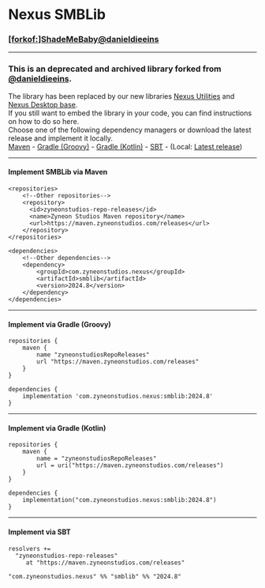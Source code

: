 # Nexus SMBLib
### [[forkof:]ShadeMeBaby@danieldieeins](https://github.com/danieldieeins/ShadeMeBaby)

---

### This is an deprecated and archived library forked from [@danieldieeins](https://github.com/danieldieeins/).
The library has been replaced by our new libraries [Nexus Utilities](https://github.com/zyneonstudios/nexus-utilities) and [Nexus Desktop base](https://github.com/zyneonstudios/nexus-desktop-base).
<br>If you still want to embed the library in your code, you can find instructions on how to do so here.
<br>Choose one of the following dependency managers or download the latest release and implement it locally.
<br>[Maven](#implement-smblib-via-maven) - [Gradle (Groovy)](#implement-via-gradle-groovy) - [Gradle (Kotlin)](#implement-via-gradle-kotlin) - [SBT](#implement-via-sbt) - (Local: [Latest release](https://github.com/zyneonstudios/nexus-smblib/releases/latest/))

---

#### Implement SMBLib via Maven
```
<repositories>
    <!--Other repositories-->
    <repository>
      <id>zyneonstudios-repo-releases</id>
      <name>Zyneon Studios Maven repository</name>
      <url>https://maven.zyneonstudios.com/releases</url>
    </repository>
</repositories>
```
```
<dependencies>
    <!--Other dependencies-->
    <dependency>
        <groupId>com.zyneonstudios.nexus</groupId>
        <artifactId>smblib</artifactId>
        <version>2024.8</version>
    </dependency>
</dependencies>
```

---

#### Implement via Gradle (Groovy)
```
repositories {
    maven {
        name "zyneonstudiosRepoReleases"
        url "https://maven.zyneonstudios.com/releases"
    }
}
```
```
dependencies {
    implementation 'com.zyneonstudios.nexus:smblib:2024.8'
}
```

---

#### Implement via Gradle (Kotlin)
```
repositories {
    maven {
        name = "zyneonstudiosRepoReleases"
        url = uri("https://maven.zyneonstudios.com/releases")
    }
}
```
```
dependencies {
    implementation("com.zyneonstudios.nexus:smblib:2024.8")
}
```

---

#### Implement via SBT
```
resolvers +=
  "zyneonstudios-repo-releases"
     at "https://maven.zyneonstudios.com/releases"
```
```
"com.zyneonstudios.nexus" %% "smblib" %% "2024.8"
```